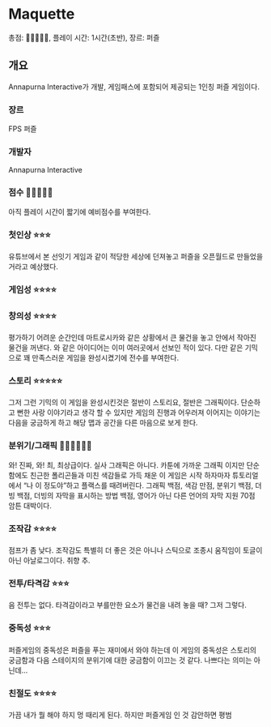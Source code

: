# Maquette

총점: 🎁🎁🎁🎁🎁, 플레이 시간: 1시간(초반), 장르: 퍼즐

## 개요

Annapurna Interactive가 개발, 게임패스에 포함되어 제공되는 1인칭 퍼즐 게임이다.

### 장르

FPS 퍼즐

### 개발자

Annapurna Interactive

### 점수 🎁🎁🎁🎁🎁

아직 플레이 시간이 짧기에 예비점수를 부여한다.

### 첫인상 ⭐⭐⭐

유튜브에서 본 선잇기 게임과 같이 적당한 세상에 던져놓고 퍼즐을 오픈월드로 만들었을거라고 예상했다.

### 게임성 ⭐⭐⭐⭐

### 창의성 ⭐⭐⭐⭐

평가하기 어려운 순간인데 마트로시카와 같은 상황에서 큰 물건을 놓고 안에서 작아진 물건을 꺼낸다. 와 같은 아이디어는 이미 여러곳에서 선보인 적이 있다. 다만 같은 기믹으로 꽤 만족스러운 게임을 완성시켰기에 전수를 부여한다.

### 스토리 ⭐⭐⭐⭐⭐

그저 그런 기믹의 이 게임을 완성시킨것은 절반이 스토리요, 절반은 그래픽이다. 단순하고 뻔한 사랑 이야기라고 생각 할 수 있지만 게임의 진행과 어우러져 이어지는 이야기는 다음을 궁금하게 하고 해당 맵과 공간을 다른 마음으로 보게 한다.

### 분위기/그래픽 💎💎💎💎💎💎

와! 진짜, 와! 최, 최상급이다. 실사 그래픽은 아니다. 카툰에 가까운 그래픽 이지만 단순함에도 친근한 폴리곤들과 미친 색감들로 가득 채운 이 게임은 시작 하자마자 튜토리얼에서 “나 이 정도야”하고 플랙스를 때려버린다. 그래픽 백점, 색감 만점, 분위기 백점, 더빙 백점, 더빙의 자막을 표시하는 방법 백점, 영어가 아닌 다른 언어의 자막 지원 70점 암튼 대박이다.

### 조작감 ⭐⭐⭐⭐

점프가 좀 낮다. 조작감도 특별히 더 좋은 것은 아니나 스틱으로 조종시 움직임이 토글이 아닌 아날로그이다. 취향 추.

### 전투/타격감 ⭐⭐⭐

음 전투는 없다. 타격감이라고 부를만한 요소가 물건을 내려 놓을 때? 그저 그렇다.

### 중독성 ⭐⭐⭐

퍼즐게임의 중독성은 퍼즐을 푸는 재미에서 와야 하는데 이 게임의 중독성은 스토리의 궁금함과 다음 스테이지의 분위기에 대한 궁금함이 이끄는 것 같다. 나쁘다는 의미는 아닌데…

### 친절도 ⭐⭐⭐⭐

가끔 내가 뭘 해야 하지 멍 때리게 된다. 하지만 퍼즐게임 인 것 감안하면 평범